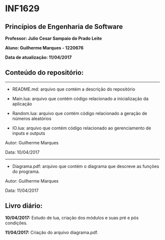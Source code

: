 # INF1629
## Princípios de Engenharia de Software

**Professor: Julio Cesar Sampaio do Prado Leite**

**Aluno: Guilherme Marques - 1220676**

**Data de atualização: 11/04/2017**

## Conteúdo do repositório:

 -------------------

- README.md: arquivo que contém a descrição do repositório

- Main.lua: arquivo que contém código relacionado a inicialização da aplicação

- Random.lua: arquivo que contém código relacionado a geração de números aleatórios

- IO.lua: arquivo que contém código relacionado ao gerenciamento de inputs e outputs

Autor: Guilherme Marques

Data: 10/04/2017

 -------------------
 
- Diagrama.pdf: arquivo que contém o diagrama que descreve as funções do programa.

Autor: Guilherme Marques

Data: 11/04/2017

## Livro diário:

**10/04/2017:** Estudo de lua, criação dos módulos e suas pré e pós condições.

**11/04/2017:** Criação do arquivo diagrama.pdf.

